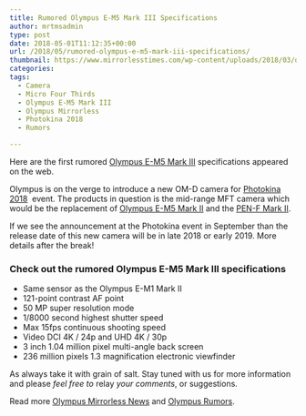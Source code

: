 ```yaml
---
title: Rumored Olympus E-M5 Mark III Specifications
author: mrtmsadmin
type: post
date: 2018-05-01T11:12:35+00:00
url: /2018/05/rumored-olympus-e-m5-mark-iii-specifications/
thumbnail: https://www.mirrorlesstimes.com/wp-content/uploads/2018/03/olympus-e-m5-mark-iii-camera-coming-at-photokina-2018.jpg
categories:
tags:
  - Camera
  - Micro Four Thirds
  - Olympus E-M5 Mark III
  - Olympus Mirrorless
  - Photokina 2018
  - Rumors

---
```

Here are the first rumored [Olympus E-M5 Mark III][1] specifications appeared on the web.

Olympus is on the verge to introduce a new OM-D camera for [Photokina 2018][2]  event. The products in question is the mid-range MFT camera which would be the replacement of <a href="https://www.amazon.com/Olympus-OM-D-Mark-Silver-Body/dp/B00S6DBMOQ/?tag=daicamnew-20" target="_blank" rel="noopener" data-amzn-asin="B00S6DBMOQ">Olympus E-M5 Mark II</a> and the <a href="https://www.dailycameranews.com/2018/04/olympus-e-m5-mark-iii-and-pen-f-mark-ii-cameras-rumored-for-photokina-2018/" target="_blank" rel="noopener">PEN-F Mark II</a>.

If we see the announcement at the Photokina event in September than the release date of this new camera will be in late 2018 or early 2019. More details after the break!<!--more-->

### Check out the rumored Olympus E-M5 Mark III specifications

  * Same sensor as the Olympus E-M1 Mark II
  * 121-point contrast AF point
  * 50 MP super resolution mode
  * 1/8000 second highest shutter speed
  * Max 15fps continuous shooting speed
  * Video DCI 4K / 24p and UHD 4K / 30p
  * 3 inch 1.04 million pixel multi-angle back screen
  * 236 million pixels 1.3 magnification electronic viewfinder

As always take it with grain of salt. Stay tuned with us for more information and please _feel free to_ relay _your comments_, or suggestions.

Read more [Olympus Mirrorless News][3] and <a href="https://www.dailycameranews.com/tag/olympus-rumors/" target="_blank" rel="noopener">Olympus Rumors</a>.

 [1]: https://www.mirrorlesstimes.com/tags/olympus-e-m5-mark-iii/
 [2]: https://www.mirrorlesstimes.com/tags/photokina-2018/
 [3]: https://www.mirrorlesstimes.com/tags/olympus-mirrorless "Olympus Mirrorless News"